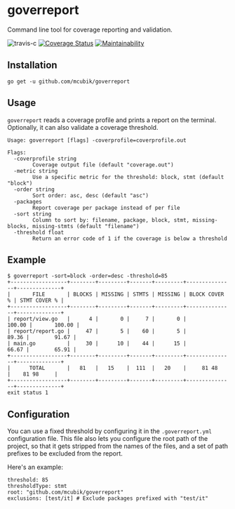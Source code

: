 # goverreport

Command line tool for coverage reporting and validation.

![travis-c](https://travis-ci.org/mcubik/goverreport.svg?branch=master)
[![Coverage Status](https://coveralls.io/repos/github/mcubik/goverreport/badge.svg?branch=master)](https://coveralls.io/github/mcubik/goverreport?branch=master)
[![Maintainability](https://api.codeclimate.com/v1/badges/957f7cab3e9d45db631d/maintainability)](https://codeclimate.com/github/mcubik/goverreport/maintainability)

## Installation

```shell
go get -u github.com/mcubik/goverreport
```

## Usage

`goverreport` reads a coverage profile and prints a report on the terminal. Optionally, it can also validate a coverage threshold.

```none
Usage: goverreport [flags] -coverprofile=coverprofile.out

Flags:
  -coverprofile string
        Coverage output file (default "coverage.out")
  -metric string
        Use a specific metric for the threshold: block, stmt (default "block")
  -order string
        Sort order: asc, desc (default "asc")
  -packages
        Report coverage per package instead of per file
  -sort string
        Column to sort by: filename, package, block, stmt, missing-blocks, missing-stmts (default "filename")
  -threshold float
        Return an error code of 1 if the coverage is below a threshold
```

## Example

```shell
$ goverreport -sort=block -order=desc -threshold=85
+------------------+--------+---------+-------+---------+---------------+--------------+
|       FILE       | BLOCKS | MISSING | STMTS | MISSING | BLOCK COVER % | STMT COVER % |
+------------------+--------+---------+-------+---------+---------------+--------------+
| report/view.go   |      4 |       0 |     7 |       0 |        100.00 |       100.00 |
| report/report.go |     47 |       5 |    60 |       5 |         89.36 |        91.67 |
| main.go          |     30 |      10 |    44 |      15 |         66.67 |        65.91 |
+------------------+--------+---------+-------+---------+---------------+--------------+
|      TOTAL       |   81   |   15    |  111  |   20    |     81 48     |    81 98     |
+------------------+--------+---------+-------+---------+---------------+--------------+
exit status 1

```

## Configuration

You can use a fixed threshold by configuring it in the `.goverreport.yml` configuration file. This file also
lets you configure the root path of the project, so that it gets stripped from the names of the files, and a set of path prefixes to be excluded from the report.

Here's an example:

```none
threshold: 85
thresholdType: stmt
root: "github.com/mcubik/goverreport"
exclusions: [test/it] # Exclude packages prefixed with "test/it"
```
